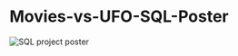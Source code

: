 # Movies-vs-UFO-SQL-Poster

<img src="https://github.com/lwan1/Movies-vs-UFO-SQL-Poster/blob/main/sql%20poster.png" alt="SQL project poster">
